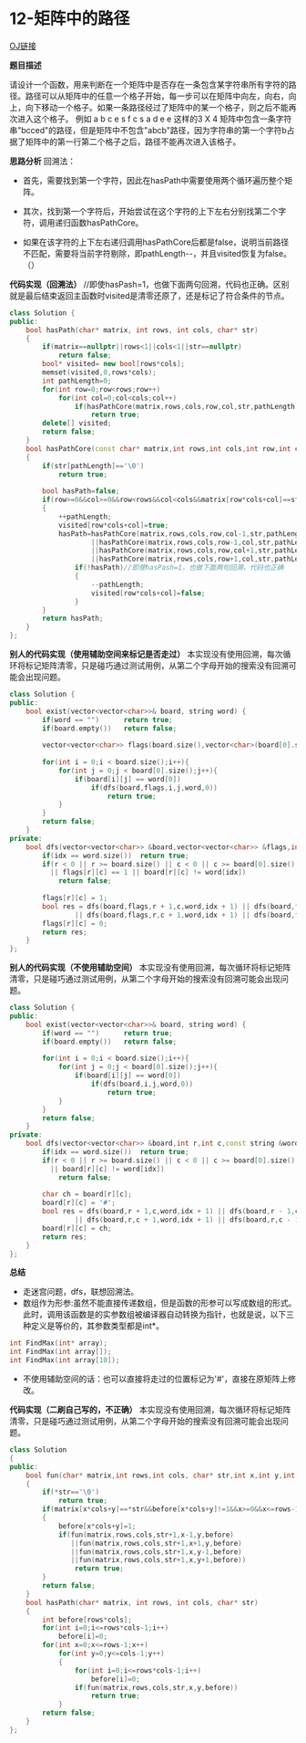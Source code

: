 # 12-矩阵中的路径

[OJ链接](https://www.nowcoder.com/practice/c61c6999eecb4b8f88a98f66b273a3cc?tpId=13&tqId=11218&tPage=4&rp=1&ru=%2Fta%2Fcoding-interviews&qru=%2Fta%2Fcoding-interviews%2Fquestion-ranking)

**题目描述**

请设计一个函数，用来判断在一个矩阵中是否存在一条包含某字符串所有字符的路径。路径可以从矩阵中的任意一个格子开始，每一步可以在矩阵中向左，向右，向上，向下移动一个格子。如果一条路径经过了矩阵中的某一个格子，则之后不能再次进入这个格子。 例如 a b c e s f c s a d e e 这样的3 X 4 矩阵中包含一条字符串"bcced"的路径，但是矩阵中不包含"abcb"路径，因为字符串的第一个字符b占据了矩阵中的第一行第二个格子之后，路径不能再次进入该格子。

**思路分析**
回溯法：
* 首先，需要找到第一个字符，因此在hasPath中需要使用两个循环遍历整个矩阵。

* 其次，找到第一个字符后，开始尝试在这个字符的上下左右分别找第二个字符，调用递归函数hasPathCore。

* 如果在该字符的上下左右递归调用hasPathCore后都是false，说明当前路径不匹配，需要将当前字符剔除，即pathLength--，并且visited恢复为false。（）


**代码实现（回溯法）**
//即使hasPash=1，也做下面两句回溯，代码也正确。区别就是最后结束返回主函数时visited是清零还原了，还是标记了符合条件的节点。
```c++
class Solution {
public:
    bool hasPath(char* matrix, int rows, int cols, char* str)
    {
        if(matrix==nullptr||rows<1||cols<1||str==nullptr)
            return false;
        bool* visited= new bool[rows*cols];
        memset(visited,0,rows*cols);
        int pathLength=0;
        for(int row=0;row<rows;row++)
            for(int col=0;col<cols;col++)
                if(hasPathCore(matrix,rows,cols,row,col,str,pathLength,visited))
                    return true;
        delete[] visited;
        return false;
    }
    bool hasPathCore(const char* matrix,int rows,int cols,int row,int col,const char* str,int& pathLength,bool *visited)
    {
        if(str[pathLength]=='\0')
            return true;
        
        bool hasPath=false;
        if(row>=0&&col>=0&&row<rows&&col<cols&&matrix[row*cols+col]==str[pathLength]&&!visited[row*cols+col])
        {
            ++pathLength;
            visited[row*cols+col]=true;
            hasPath=hasPathCore(matrix,rows,cols,row,col-1,str,pathLength,visited)
                    ||hasPathCore(matrix,rows,cols,row-1,col,str,pathLength,visited)
                    ||hasPathCore(matrix,rows,cols,row,col+1,str,pathLength,visited)
                    ||hasPathCore(matrix,rows,cols,row+1,col,str,pathLength,visited);
                if(!hasPath)//即使hasPash=1，也做下面两句回溯，代码也正确
                {
                    --pathLength;
                    visited[row*cols+col]=false;
                }
        }
        return hasPath;
    }
};
```


**别人的代码实现（使用辅助空间来标记是否走过）**
本实现没有使用回溯，每次循环将标记矩阵清零，只是碰巧通过测试用例，从第二个字母开始的搜索没有回溯可能会出现问题。
```c++
class Solution {
public:
    bool exist(vector<vector<char>>& board, string word) {
        if(word == "")      return true;
        if(board.empty())   return false;
        
        vector<vector<char>> flags(board.size(),vector<char>(board[0].size(),0));
        
        for(int i = 0;i < board.size();i++){
            for(int j = 0;j < board[0].size();j++){
                if(board[i][j] == word[0])
                    if(dfs(board,flags,i,j,word,0))
                        return true;
            }
        }
        return false;
    }
private:
    bool dfs(vector<vector<char>> &board,vector<vector<char>> &flags,int r,int c,const string &word,int idx){
        if(idx == word.size())  return true;
        if(r < 0 || r >= board.size() || c < 0 || c >= board[0].size()
          || flags[r][c] == 1 || board[r][c] != word[idx])
            return false;
        
        flags[r][c] = 1;
        bool res = dfs(board,flags,r + 1,c,word,idx + 1) || dfs(board,flags,r - 1,c,word,idx + 1)
                || dfs(board,flags,r,c + 1,word,idx + 1) || dfs(board,flags,r,c - 1,word,idx + 1);
        flags[r][c] = 0;
        return res;
    }
};
```

**别人的代码实现（不使用辅助空间）**
本实现没有使用回溯，每次循环将标记矩阵清零，只是碰巧通过测试用例，从第二个字母开始的搜索没有回溯可能会出现问题。
```c++
class Solution {
public:
    bool exist(vector<vector<char>>& board, string word) {
        if(word == "")      return true;
        if(board.empty())   return false;
        
        for(int i = 0;i < board.size();i++){
            for(int j = 0;j < board[0].size();j++){
                if(board[i][j] == word[0])
                    if(dfs(board,i,j,word,0))
                        return true;
            }
        }
        return false;
    }
private:
    bool dfs(vector<vector<char>> &board,int r,int c,const string &word,int idx){
        if(idx == word.size())  return true;
        if(r < 0 || r >= board.size() || c < 0 || c >= board[0].size()
          || board[r][c] != word[idx])
            return false;
        
        char ch = board[r][c];
        board[r][c] = '#';
        bool res = dfs(board,r + 1,c,word,idx + 1) || dfs(board,r - 1,c,word,idx + 1)
                || dfs(board,r,c + 1,word,idx + 1) || dfs(board,r,c - 1,word,idx + 1);
        board[r][c] = ch;
        return res;
    }
};
```


**总结**

* 走迷宫问题，dfs，联想回溯法。
* 数组作为形参:虽然不能直接传递数组，但是函数的形参可以写成数组的形式。此时，调用该函数是的实参数组被编译器自动转换为指针，也就是说，以下三种定义是等价的，其参数类型都是int*。
```c++
int FindMax(int* array);
int FindMax(int array[]);
int FindMax(int array[10]);
```
* 不使用辅助空间的话：也可以直接将走过的位置标记为'#'，直接在原矩阵上修改。

**代码实现（二刷自己写的，不正确）**
本实现没有使用回溯，每次循环将标记矩阵清零，只是碰巧通过测试用例，从第二个字母开始的搜索没有回溯可能会出现问题。
```c++
class Solution 
{
public:
    bool fun(char* matrix,int rows,int cols, char* str,int x,int y,int before[])
    {
        if(*str=='\0')
            return true;
        if(matrix[x*cols+y]==*str&&before[x*cols+y]!=1&&x>=0&&x<=rows-1&&y>=0&&y<=cols-1)
        {
            before[x*cols+y]=1;
            if(fun(matrix,rows,cols,str+1,x-1,y,before)
               ||fun(matrix,rows,cols,str+1,x+1,y,before)
               ||fun(matrix,rows,cols,str+1,x,y-1,before)
               ||fun(matrix,rows,cols,str+1,x,y+1,before))
                return true;
        }
        return false;
    }
    bool hasPath(char* matrix, int rows, int cols, char* str)
    {
        int before[rows*cols];
        for(int i=0;i<=rows*cols-1;i++)
            before[i]=0;
        for(int x=0;x<=rows-1;x++)
            for(int y=0;y<=cols-1;y++)
            {
                for(int i=0;i<=rows*cols-1;i++)
                    before[i]=0;
                if(fun(matrix,rows,cols,str,x,y,before))
                    return true;
            }
        return false;
    }
};
```









